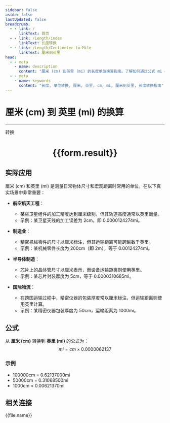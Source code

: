 ```yaml
---
sidebar: false
aside: false
lastUpdated: false
breadcrumb:
  - - link: /
      linkText: 首页
  - - link: /Length/index
      linkText: 长度转换
  - - link: /Length/Centimeter-to-Mile
      linkText: 厘米到英里
head:
  - - meta
    - name: description
      content: "厘米 (cm) 到英里 (mi) 的长度单位换算指南。了解如何通过公式 mi = cm × 0.0000062137 转换为英里。"
  - - meta
    - name: keywords
      content: "长度, 单位转换, 厘米, 英里, cm, mi, 厘米到英里, 长度转换指南"
---
```

# 厘米 (cm) 到 英里 (mi) 的换算
---
<script setup>
import { onMounted, reactive, inject, ref } from 'vue'
import { NButton, NForm, NFormItem, NInput, NInputNumber, NSelect, NCard, useMessage,NGrid ,NGi } from 'naive-ui'
import { defineClientComponent } from 'vitepress'
import { Length } from '../../files';

const convert = inject('convert')

const form = reactive({
  number: null,
  result: '',
})

const convertHandler = () => {
  if (form.number !== null && !isNaN(form.number)) {
    const convertedValue = parseFloat(form.number) * 0.0000062137
    form.result = `${form.number}cm = ${convertedValue.toFixed(8)}mi`
  } else {
    form.result = '请输入有效的数值。'
  }
}
</script>

<n-form size="large" :model="form">
  <n-form-item label="厘米 (cm)">
    <n-input-number v-model:value="form.number" placeholder="输入厘米" style="width: 100%" />
  </n-form-item>
  <n-form-item>
    <n-button type="primary" @click="convertHandler" block>转换</n-button>
  </n-form-item>
</n-form>

<n-card  embedded :bordered="false" hoverable>
  <div  style="text-align:center">
    <h1>{{form.result}}</h1>
  </div>
</n-card>

## 实际应用

厘米 (cm) 和英里 (mi) 是测量日常物体尺寸和宏观距离时常用的单位，在以下真实场景中非常重要：

- **航空航天工程**：
  - 某些卫星组件的加工精度达到厘米级别，但其轨道高度通常以英里衡量。
  - 示例：某卫星天线的加工误差为 2cm，即 0.0000124274mi。

- **制造业**：
  - 精密机械零件的尺寸以厘米标注，但其运输距离可能跨越数千英里。
  - 示例：某机械零件长度为 200cm（即 2m），等于 0.00124274mi。

- **半导体制造**：
  - 芯片上的晶体管尺寸以厘米表示，而设备运输距离则使用英里。
  - 示例：某芯片封装厚度为 5cm，等于 0.0000310685mi。

- **国际物流**：
  - 在跨国运输过程中，精密仪器的包装厚度常以厘米标注，但运输距离则使用英里计算。
  - 示例：某精密仪器包装厚度为 50cm，运输距离为 1000mi。

## 公式

从 **厘米 (cm)** 转换到 **英里 (mi)** 的公式为：
$$ mi = cm \times 0.0000062137 $$

### 示例
- 100000cm = 0.62137000mi
- 50000cm = 0.31068500mi
- 1000cm = 0.00621370mi

## 相关连接
<n-grid x-gap="12" :cols="4">
  <n-gi v-for="(file, index) in Length" :key="index">
    <n-button
      text
      tag="a"
      :href="file.path"
      type="primary"
    >
      {{file.name}}
    </n-button>
  </n-gi>
</n-grid>